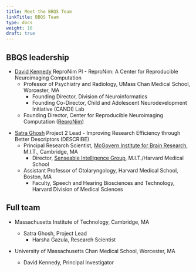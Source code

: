 ```yaml
---
title: Meet the BBQS Team
linkTitle: BBQS Team
type: docs
weight: 10
draft: true
---
```


## BBQS leadership

- [David Kennedy](https://profiles.umassmed.edu/display/130002) ReproNim PI - ReproNim: A Center for Reproducible Neuroimaging Computation
    - Professor of Psychiatry and Radiology, UMass Chan Medical School, Worcester, MA
        - Founding Director, Division of Neuroinformatics
        - Founding Co-Director, Child and Adolescent Neurodevelopment Initiative (CANDI) Lab
    - Founding Director, Center for Reproducible Neuroimaging Computation ([ReproNim](https://www.umassmed.edu/news/news-archives/2022/02/david-kennedy-awarded-$6-million-repronim-brain-imaging-grant/))
<!-- - [Maryann Martone](https://profiles.ucsd.edu/maryann.martone) Project 1 Co-Lead - A FAIR Data and Metadata Foundation for Reproducible Research (DISCOVER)
    - Professor Emerita of Neuroscience, UC San Diego Health Sciences, San Diego, CA
        - Founding Co-Director, [FAIR Data Informatics Lab](https://www.fdilab.org/team) at UCSD
    - Former Chair, Governing Board, INCF
- [Jeffrey Grethe](https://profiles.ucsd.edu/jeffrey.grethe) Project 1 Co-Lead - A FAIR Data and Metadata Foundation for Reproducible Research (DISCOVER)
    - Associate Director, Center for Research in Biological Systems, Neurosciences, UC San Diego Health Sciences, San Diego, CA
        - Founding Co-Director, [FAIR Data Informatics Lab](https://www.fdilab.org/team) at UCSD -->
- [Satra Ghosh](https://mcgovern.mit.edu/profile/satrajit-ghosh/) Project 2 Lead - Improving Research Efficiency through Better Descriptors (DESCRIBE)
    - Principal Research Scientist, [McGovern Institute for Brain Research](https://satra.cogitatum.org/), M.I.T., Cambridge, MA
        - Director, [Senseable Intelligence Group](https://sensein.group/), M.I.T./Harvard Medical School
    - Assistant Professor of Otolaryngology, Harvard Medical School, Boston, MA
        - Faculty, Speech and Hearing Biosciences and Technology, Harvard Division of Medical Sciences
<!-- - [Yaroslav Halchenko](https://pbs.dartmouth.edu/people/yaroslav-o-halchenko-0) Project 3 Lead - Efficient and Reproducible Execution from Data Collection to Processing (DO)
    - Research Associate Professor of Psychological and Brain Sciences, Dartmouth College, Hanover, NH
        - Founding Director, [Center for Open Neuroscience](https://centerforopenneuroscience.org/whoweare), Psychological and Brain Sciences, Dartmouth College, Hanover, NH
    - Adjunct Associate Professor of Computer Science, Dartmouth College, Hanover, NH
- [Jean-Baptise Poline](https://www.mcgill.ca/neuro/jean-baptiste-poline-phd) Training Core Lead
    - Associate Professor of Neurology and Neurosurgery, Montreal Neurologic Institute, McGill University, Montreal, Canada
        - Primary Investigator, [Ludmer Centre](http://ludmercentre.ca/dr-jean-baptiste-poline/) for Neuroinformatics & Mental Health, Montreal Neurologic Institute
        - Principal Investigator, NeuroDataScience - [ORIGAMI Research Group](https://neurodatascience.github.io/), Montreal Neurologic Institute
    - Chair, CTSI, [INCF](https://www.incf.org/team/prof-jean-baptiste-poline) -->

## Full team

- Massachusetts Institute of Technology, Cambridge, MA
    - Satra Ghosh, Project Lead
        - Harsha Gazula, Research Scientist

- University of Massachusetts Chan Medical School, Worcester, MA
    - David Kennedy, Principal Investigator
        <!-- - Julie Bates, Administrative Core
        - Christian Haselgrove, Senior Software Engineer
        - Steven Hodge, Data Analyst and Statistician -->



<!-- - Dartmouth College, Hanover, NH
    - Yaroslav Halchenko, Project Lead
        - Austin Macdonald, Scientific Software Developer
        - Vadim Melnick, Scientific Software Developer, Consultant
        - Isaac To, Scientific Software Developer

- McGill University, Montreal, Canada
    - Jean-Baptise Poline, Project Lead
        - Alyssa Dai, Developer
        - Arman Jahanpour, Developer
        - Brent McPherson, Postdoctoral Researcher
        - Sebastian Urchs, Senior Scientific Software Developer

- University of California at Irvine, Irvine, CA
    - David Keator, Senior Investigator

- University of California at San Diego, San Diego, CA
    - Maryann Martone and Jeff Grethe, Project Leads
        - Sean Hatton, Research Data Analyst
        - Fahim Imam, Assistant Project Scientist

- Preuss Enterprises, Inc.
    - Nina Preuss, Investigator -->

<!-- ## Directory -->

<!-- BBQS alumni are indicated by asterisks. -->

<!-- {{< people "repronim-team" >}} -->
